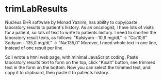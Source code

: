# trimLabResults
Nucleus EHR software by Monad Yazılım, has ability to copy/paste laboratory results to patient's history.
As an oncologist, I have lots of visits for a patient, so lots of text to write to patients history. 
I need to shorten the laboratory result texts, as follows:
"Kalsiyum - 10,6 mg/dL" -> "Ca:10,6"
Sodyum - 135,0 mg/dL" -> "Na:135,0" 
Morover, I need whole text in one line, instead of one result per line.

So I wrote a html web page, with minimal JavaScript coding.
Paste laboratory results text to form on the top, click "Kısalt" button, see trimmed text in the form on the bottom.
Now you can select the trimmed text, and copy it to clipboard, then paste it to patients history.
